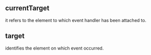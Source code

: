 ## currentTarget

it refers to the element to which event handler has been attached to.

## target

identifies the element on which event occurred.
